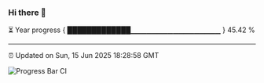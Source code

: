 ### Hi there 👋

⏳ Year progress { █████████████▁▁▁▁▁▁▁▁▁▁▁▁▁▁▁▁▁ } 45.42 %

---

⏰ Updated on Sun, 15 Jun 2025 18:28:58 GMT

![Progress Bar CI](https://github.com/liununu/liununu/workflows/Progress%20Bar%20CI/badge.svg)
